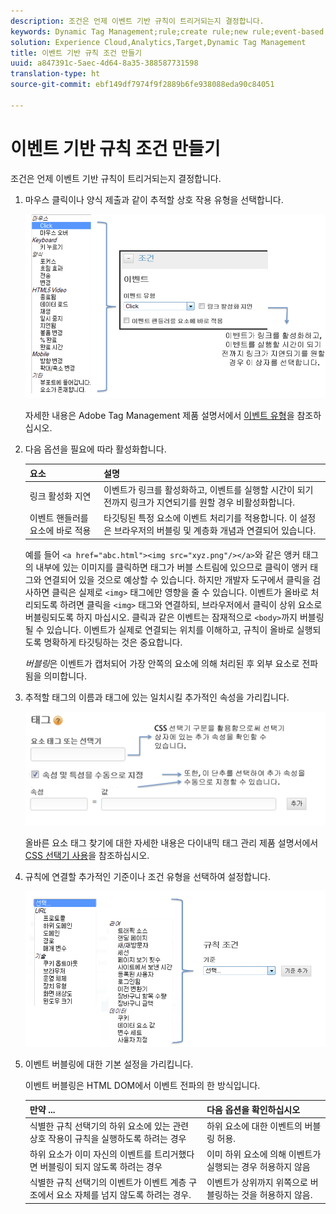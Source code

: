 ```yaml
---
description: 조건은 언제 이벤트 기반 규칙이 트리거되는지 결정합니다.
keywords: Dynamic Tag Management;rule;create rule;new rule;event-based rule;delay link activation;apply event handler directly to element;bubbling;event bubbling
solution: Experience Cloud,Analytics,Target,Dynamic Tag Management
title: 이벤트 기반 규칙 조건 만들기
uuid: a847391c-5aec-4d64-8a35-388587731598
translation-type: ht
source-git-commit: ebf149df7974f9f2889b6fe938088eda90c84051

---
```



# 이벤트 기반 규칙 조건 만들기

조건은 언제 이벤트 기반 규칙이 트리거되는지 결정합니다.

1. 마우스 클릭이나 양식 제출과 같이 추적할 상호 작용 유형을 선택합니다.

   ![](assets/condition-event-based.png)

   자세한 내용은 Adobe Tag Management 제품 설명서에서 [이벤트 유형](https://marketing.adobe.com/resources/help/ko_KR/dtm/event_types.html)을 참조하십시오.

1. 다음 옵션을 필요에 따라 활성화합니다.

   | 요소 | 설명 |
   |--- |--- |
   | 링크 활성화 지연 | 이벤트가 링크를 활성화하고, 이벤트를 실행할 시간이 되기 전까지 링크가 지연되기를 원할 경우 비활성화합니다. |
   | 이벤트 핸들러를 요소에 바로 적용 | 타깃팅된 특정 요소에 이벤트 처리기를 적용합니다. 이 설정은 브라우저의 버블링 및 계층화 개념과 연결되어 있습니다. |

   예를 들어 `<a href="abc.html"><img src="xyz.png"/></a>`와 같은 앵커 태그의 내부에 있는 이미지를 클릭하면 태그가 버블 스트림에 있으므로 클릭이 앵커 태그와 연결되어 있을 것으로 예상할 수 있습니다. 하지만 개발자 도구에서 클릭을 검사하면 클릭은 실제로 `<img>` 태그에만 영향을 줄 수 있습니다. 이벤트가 올바로 처리되도록 하려면 클릭을 `<img>` 태그와 연결하되, 브라우저에서 클릭이 상위 요소로 버블링되도록 하지 마십시오. 클릭과 같은 이벤트는 잠재적으로 `<body>`까지 버블링될 수 있습니다. 이벤트가 실제로 연결되는 위치를 이해하고, 규칙이 올바로 실행되도록 명확하게 타깃팅하는 것은 중요합니다.

   *버블링*&#x200B;은 이벤트가 캡처되어 가장 안쪽의 요소에 의해 처리된 후 외부 요소로 전파됨을 의미합니다.

1. 추적할 태그의 이름과 태그에 있는 일치시킬 추가적인 속성을 가리킵니다.

   ![](assets/condition-event-based2.png)

   올바른 요소 태그 찾기에 대한 자세한 내용은 다이내믹 태그 관리 제품 설명서에서 [CSS 선택기 사용](https://marketing.adobe.com/resources/help/ko_KR/dtm/css-selector.html)을 참조하십시오.

1. 규칙에 연결할 추가적인 기준이나 조건 유형을 선택하여 설정합니다.

   ![](assets/condition-event-based3.png)

1. 이벤트 버블링에 대한 기본 설정을 가리킵니다.

   이벤트 버블링은 HTML DOM에서 이벤트 전파의 한 방식입니다.

   | 만약 ... | 다음 옵션을 확인하십시오 |
   |--- |--- |
   | 식별한 규칙 선택기의 하위 요소에 있는 관련 상호 작용이 규칙을 실행하도록 하려는 경우 | 하위 요소에 대한 이벤트의 버블링 허용. |
   | 하위 요소가 이미 자신의 이벤트를 트리거했다면 버블링이 되지 않도록 하려는 경우 | 이미 하위 요소에 의해 이벤트가 실행되는 경우 허용하지 않음 |
   | 식별한 규칙 선택기의 이벤트가 이벤트 계층 구조에서 요소 자체를 넘지 않도록 하려는 경우. | 이벤트가 상위까지 위쪽으로 버블링하는 것을 허용하지 않음. |
